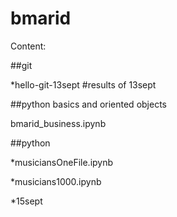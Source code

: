 # bmarid
Content:

##git

*hello-git-13sept #results of 13sept

##python basics and oriented objects

bmarid_business.ipynb

##python

*musiciansOneFile.ipynb

*musicians1000.ipynb

*15sept
